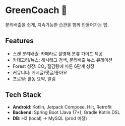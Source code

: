# GreenCoach 🌱
분리배출을 쉽게, 지속가능한 습관을 함께 만들어가는 앱.

## Features
- 스캔 분리배출: 카메라로 촬영해 분류 가이드 제공
- 카테고리/뉴스: 해시태그 검색, 분리배출 뉴스 큐레이션
- Forest 성장: CO₂ 절감량에 따른 6단계 성장
- 커뮤니티: 게시글/댓글/좋아요
- 프로필: 활동 요약, 알림

## Tech Stack
- **Android**: Kotlin, Jetpack Compose, Hilt, Retrofit
- **Backend**: Spring Boot (Java 17+), Gradle Kotlin DSL
- **DB**: H2 (local) → MySQL (prod 예정)
